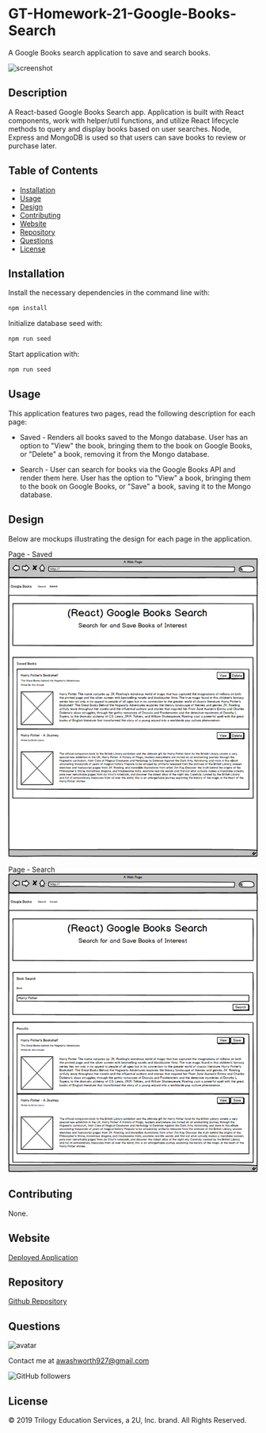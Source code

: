 # GT-Homework-21-Google-Books-Search

A Google Books search application to save and search books.

![screenshot](./misc/screenshot_21_google-books-search.png)

## Description

A React-based Google Books Search app. Application is built with React components, work with helper/util functions, and utilize React lifecycle methods to query and display books based on user searches. Node, Express and MongoDB is used so that users can save books to review or purchase later.

## Table of Contents

* [Installation](#installation)
* [Usage](#usage)
* [Design](#design)
* [Contributing](#contributing)
* [Website](#website)
* [Repository](#repository)
* [Questions](#questions)
* [License](#license)


## Installation

Install the necessary dependencies in the command line with:

```sh
npm install
```

Initialize database seed with:

```sh
npm run seed
```

Start application with:

```sh
npm run seed
```

## Usage

This application features two pages, read the following description for each page:
  
  * Saved - Renders all books saved to the Mongo database. User has an option to "View" the book, bringing them to the book on Google Books, or "Delete" a book, removing it from the Mongo database.

  * Search - User can search for books via the Google Books API and render them here. User has the option to "View" a book, bringing them to the book on Google Books, or "Save" a book, saving it to the Mongo database.

## Design

Below are mockups illustrating the design for each page in the application.

Page - Saved
![screenshot-Saved](./misc/Saved.png)

Page - Search
![screenshot-Search](./misc/Search.png)


## Contributing

None.

## Website

[Deployed Application](https://stark-forest-37093.herokuapp.com/)

## Repository

[Github Repository](https://github.com/AlanAshworth/GT-Homework-21-Google-Books-Search)

## Questions

<img src="https://avatars3.githubusercontent.com/u/54105679?v=4" alt="avatar" width="100px" height="100px" />

Contact me at <a href="mailto:awashworth927@gmail.com">awashworth927@gmail.com</a>

![GitHub followers](https://img.shields.io/github/followers/AlanAshworth?label=Follow&style=social)

## License

© 2019 Trilogy Education Services, a 2U, Inc. brand. All Rights Reserved.
